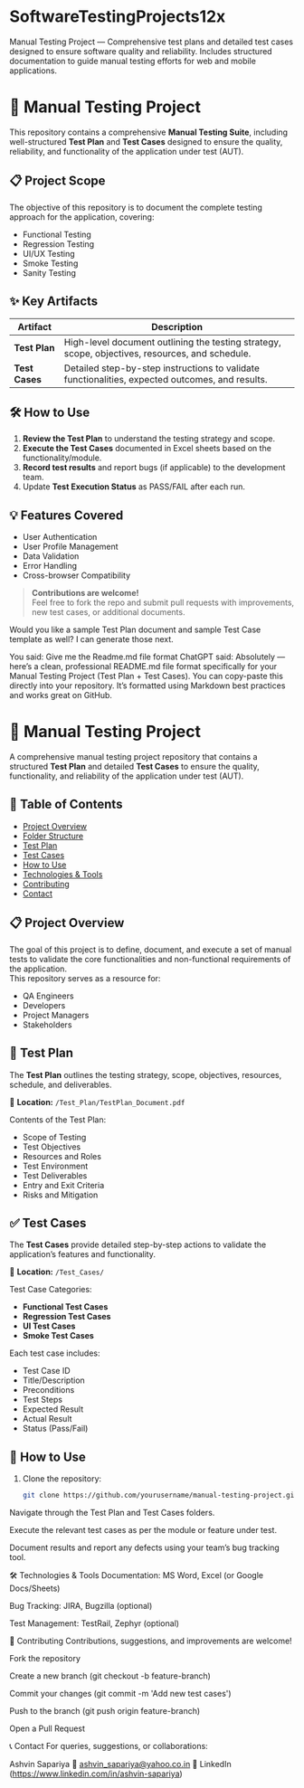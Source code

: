 # SoftwareTestingProjects12x
 Manual Testing Project — Comprehensive test plans and detailed test cases designed to ensure software quality and reliability. Includes structured documentation to guide manual testing efforts for web and mobile applications.


# 🧪 Manual Testing Project

This repository contains a comprehensive **Manual Testing Suite**, including well-structured **Test Plan** and **Test Cases** designed to ensure the quality, reliability, and functionality of the application under test (AUT).


## 📋 Project Scope

The objective of this repository is to document the complete testing approach for the application, covering:

- Functional Testing  
- Regression Testing  
- UI/UX Testing  
- Smoke Testing  
- Sanity Testing  

## ✨ Key Artifacts

| Artifact | Description |
|----------|-------------|
| **Test Plan** | High-level document outlining the testing strategy, scope, objectives, resources, and schedule. |
| **Test Cases** | Detailed step-by-step instructions to validate functionalities, expected outcomes, and results. |

## 🛠️ How to Use

1. **Review the Test Plan** to understand the testing strategy and scope.
2. **Execute the Test Cases** documented in Excel sheets based on the functionality/module.
3. **Record test results** and report bugs (if applicable) to the development team.
4. Update **Test Execution Status** as PASS/FAIL after each run.

## 💡 Features Covered

- User Authentication
- User Profile Management
- Data Validation
- Error Handling
- Cross-browser Compatibility 

> **Contributions are welcome!**  
Feel free to fork the repo and submit pull requests with improvements, new test cases, or additional documents.

Would you like a sample Test Plan document and sample Test Case template as well? I can generate those next.

You said:
Give me the Readme.md file format
ChatGPT said:
Absolutely — here’s a clean, professional README.md file format specifically for your Manual Testing Project (Test Plan + Test Cases).
You can copy-paste this directly into your repository. It’s formatted using Markdown best practices and works great on GitHub.

# 🧪 Manual Testing Project

A comprehensive manual testing project repository that contains a structured **Test Plan** and detailed **Test Cases** to ensure the quality, functionality, and reliability of the application under test (AUT).

## 📌 Table of Contents

- [Project Overview](#project-overview)
- [Folder Structure](#folder-structure)
- [Test Plan](#test-plan)
- [Test Cases](#test-cases)
- [How to Use](#how-to-use)
- [Technologies & Tools](#technologies--tools)
- [Contributing](#contributing)
- [Contact](#contact)

## 📋 Project Overview

The goal of this project is to define, document, and execute a set of manual tests to validate the core functionalities and non-functional requirements of the application.  
This repository serves as a resource for:

- QA Engineers
- Developers
- Project Managers
- Stakeholders

## 📝 Test Plan

The **Test Plan** outlines the testing strategy, scope, objectives, resources, schedule, and deliverables.

📄 **Location:** `/Test_Plan/TestPlan_Document.pdf`

Contents of the Test Plan:
- Scope of Testing
- Test Objectives
- Resources and Roles
- Test Environment
- Test Deliverables
- Entry and Exit Criteria
- Risks and Mitigation

## ✅ Test Cases

The **Test Cases** provide detailed step-by-step actions to validate the application’s features and functionality.

📂 **Location:** `/Test_Cases/`

Test Case Categories:
- **Functional Test Cases**  
- **Regression Test Cases**  
- **UI Test Cases**  
- **Smoke Test Cases**  

Each test case includes:
- Test Case ID  
- Title/Description  
- Preconditions  
- Test Steps  
- Expected Result  
- Actual Result  
- Status (Pass/Fail)

## 🚀 How to Use

1. Clone the repository:
   ```bash
   git clone https://github.com/yourusername/manual-testing-project.git
Navigate through the Test Plan and Test Cases folders.

Execute the relevant test cases as per the module or feature under test.

Document results and report any defects using your team’s bug tracking tool.

🛠️ Technologies & Tools
Documentation: MS Word, Excel (or Google Docs/Sheets)

Bug Tracking: JIRA, Bugzilla (optional)

Test Management: TestRail, Zephyr (optional)

🤝 Contributing
Contributions, suggestions, and improvements are welcome!

Fork the repository

Create a new branch (git checkout -b feature-branch)

Commit your changes (git commit -m 'Add new test cases')

Push to the branch (git push origin feature-branch)

Open a Pull Request

📞 Contact
For queries, suggestions, or collaborations:

Ashvin Sapariya
📧 ashvin_sapariya@yahoo.co.in
🔗 LinkedIn (https://www.linkedin.com/in/ashvin-sapariya)
